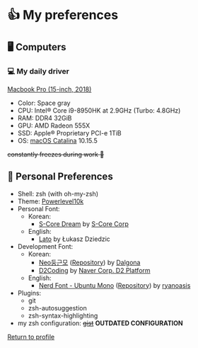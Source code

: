 # 👍 My preferences
## 🖥️ Computers
### 💻 My daily driver
[Macbook Pro (15-inch, 2018)](https://support.apple.com/kb/SP776)
* Color: Space gray
* CPU: Intel® Core i9-8950HK at 2.9GHz (Turbo: 4.8GHz)
* RAM: DDR4 32GiB
* GPU: AMD Radeon 555X
* SSD: Apple® Proprietary PCI-e 1TiB
* OS: [macOS Catalina](https://www.apple.com/macos/catalina/) 10.15.5

~~constantly freezes during work :facepalm:~~

## 🔧 Personal Preferences
* Shell: zsh (with oh-my-zsh)
* Theme: [Powerlevel10k](https://github.com/romkatv/powerlevel10k)
* Personal Font:
  * Korean:
    * [S-Core Dream](http://www.s-core.co.kr/who-we-are/font/) by [S-Core Corp](https://s-core.co.kr)
  * English:
    * [Lato](https://fonts.google.com/specimen/Lato) by Łukasz Dziedzic
* Development Font:
  * Korean: 
    * [Neo둥근모](https://dalgona.github.io/neodgm/) ([Repository](https://github.com/Dalgona/neodgm)) by [Dalgona](https://github.com/Dalgona/neodgm)
    * [D2Coding](https://github.com/naver/d2codingfont) by [Naver Corp. D2 Platform](https://github.com/naver)
  * English:
    * [Nerd Font - Ubuntu Mono](https://github.com/ryanoasis/nerd-fonts/releases/latest) ([Repository](https://github.com/ryanoasis/nerd-fonts)) by [ryanoasis](https://github.com/ryanoasis)
* Plugins:
  * git
  * zsh-autosuggestion
  * zsh-syntax-highlighting
* my zsh configuration: ~~[gist](https://gist.github.com/Alex4386/7818ecbbf701c36052d77477d0ee7443)~~ **OUTDATED CONFIGURATION**

[Return to profile](https://github.com/Alex4386)
